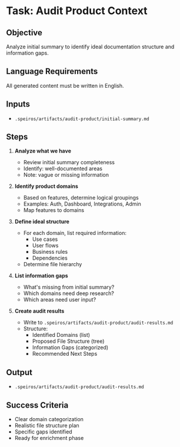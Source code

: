 # Task: Audit Product Context

## Objective

Analyze initial summary to identify ideal documentation structure and information gaps.

## Language Requirements

All generated content must be written in English.

## Inputs

- `.speiros/artifacts/audit-product/initial-summary.md`

## Steps

1. **Analyze what we have**
   - Review initial summary completeness
   - Identify: well-documented areas
   - Note: vague or missing information

2. **Identify product domains**
   - Based on features, determine logical groupings
   - Examples: Auth, Dashboard, Integrations, Admin
   - Map features to domains

3. **Define ideal structure**
   - For each domain, list required information:
     - Use cases
     - User flows
     - Business rules
     - Dependencies
   - Determine file hierarchy

4. **List information gaps**
   - What's missing from initial summary?
   - Which domains need deep research?
   - Which areas need user input?

5. **Create audit results**
   - Write to `.speiros/artifacts/audit-product/audit-results.md`
   - Structure:
     - Identified Domains (list)
     - Proposed File Structure (tree)
     - Information Gaps (categorized)
     - Recommended Next Steps

## Output

- `.speiros/artifacts/audit-product/audit-results.md`

## Success Criteria

- Clear domain categorization
- Realistic file structure plan
- Specific gaps identified
- Ready for enrichment phase
